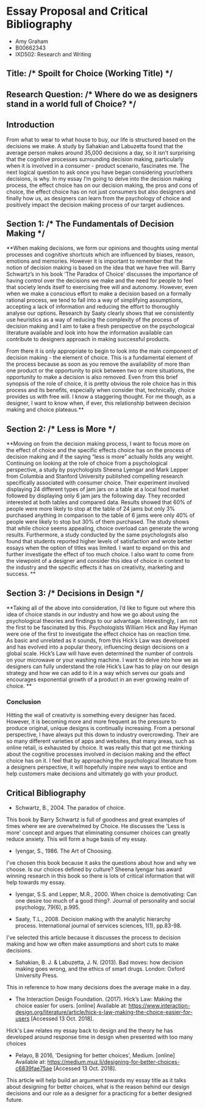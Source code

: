 Essay Proposal and Critical Bibliography
========================================

+ Amy Graham
+ B00662343
+ IXD502: Research and Writing




## Title: /* Spoilt for Choice (Working Title) */




## Research Question: /* Where do we as designers stand in a world full of Choice? */




## Introduction

From what to wear to what house to buy, our life is structured based on the decisions we make.  A study by Sahakian and Labuzetta found that the average person makes around 35,000 decisions a day, so it isn’t surprising that the cognitive processes surrounding decision making, particularly when it is involved in a consumer - product scenario, fascinates me. The next logical question to ask once you have began considering your/others decisions, is why. In my essay I’m going to delve into the decision making process, the effect choice has on our decision making, the pros and cons of choice, the effect choice has on not just consumers but also designers and finally how us, as designers can learn from the psychology of choice and positively impact the decision making process of our target audiences.




## Section 1: /* The Fundamentals of Decision Making */

**When making decisions, we form our opinions and thoughts using mental processes and cognitive shortcuts which are influenced by biases, reason, emotions and memories. However it is important to remember that the notion of decision making is based on the idea that we have free will. Barry Schwartz’s in his book ‘The Paradox of Choice' discusses the importance of having control over the decisions we make and the need for people to feel that society lends itself to exercising free will and autonomy. However, even when we make a conscious effort to make a decision based on a formally rational process, we tend to fall into a way of simplifying assumptions, accepting a lack of information and reducing the effort to thoroughly analyse our options. Research by Saaty clearly shows that we consistently use heuristics as a way of reducing the complexity of the process of decision making and I aim to take a fresh perspective on the psychological literature available and look into how the information available can contribute to designers approach in making successful products. 

From there it is only appropriate to begin to look into the main component of decision making - the element of choice. This is a fundamental element of the process because as soon as you remove the availability of more than one product or the opportunity to pick between two or more situations, the opportunity to make a decision is also removed. Even from this brief synopsis of the role of choice, it is pretty obvious the role choice has in this process and its benefits, especially when consider that, technically, choice provides us with free will. I know a staggering thought. For me though, as a designer, I want to know when, if ever, this relationship between decision making and choice plateaus.**



## Section 2: /* Less is More */

**Moving on from the decision making process, I want to focus more on the effect of choice and the specific effects choice has on the process of decision making and if the saying “less is more” actually holds any weight. Continuing on looking at the role of choice from a psychological perspective, a study by psychologists Sheena Lyengar and Mark Lepper from Columbia and Stanford University published compelling research specifically associated with consumer choice. Their experiment involved displaying 24 different types of jam jars on a table at a local food market followed by displaying only 6 jam jars the  following day. They recorded interested at both tables and compared data. Results showed that 60% of people were more likely to stop at the table of 24 jams but only 3% purchased anything in comparison to the table of 6 jams were only 40% of people were likely to stop but 30% of them purchased. The study shows that while choice seems appealing, choice overload can generate the wrong results. Furthermore, a study conducted by the same psychologists also found that students reported higher levels of satisfaction and wrote better essays when the option of titles was limited. I want to expand on this and further investigate the effect of too much choice. I also want to come from the viewpoint of a designer and consider this idea of choice in context to the industry and the specific effects it has on creativity, marketing and success. 
 **




## Section 3: /* Decisions in Design */

**Taking all of the above into consideration, I’d like to figure out where this idea of choice stands in our industry and how we go about using the psychological theories and findings to our advantage. Interestingly, I am not the first to be fascinated by this. Psychologists William Hick and Ray Hyman were one of the first to investigate the effect choice has on reaction time. As basic and unrelated as it sounds, from this Hick’s Law was developed and has evolved into a popular theory, influencing design decisions on a global scale. Hick’s Law will have even determined the number of controls on your microwave or your washing machine. I want to delve into how we as designers can fully understand the role Hick’s Law has to play on our design strategy and how we can add to it in a way which serves our goals and encourages exponential growth of a product in an ever growing realm of choice. **




### Conclusion

Hitting the wall of creativity is something every designer has faced. However, it is becoming more and more frequent as the pressure to produce original, unique designs is continually increasing. From a personal perspective, I have always put this down to industry overcrowding. Their are so many different varieties of apps and websites, that many areas, such as online retail, is exhausted by choice. It was really this that got me thinking about the cognitive processes involved in decision making and the effect choice has on it. I feel that by approaching the psychological literature from a designers perspective, it will hopefully inspire new ways to entice and help customers make decisions and ultimately go with your product. 




Critical Bibliography
---------------------

+ Schwartz, B., 2004. The paradox of choice.

This book by Barry Schwartz is full of goodness and great examples of times where we are overwhelmed by Choice. He discusses the 'Less is more' concept and argues that eliminating consumer choices can greatly reduce anxiety. This will form a huge basis of my essay.

+ Iyengar, S., 1986. The Art of Choosing.

I've chosen this book because it asks the questions about how and why we choose. Is our choices defined by culture? Sheena Iyengar has award winning research in this book so there is lots of critical information that will help towards my essay.

+ Iyengar, S.S. and Lepper, M.R., 2000. When choice is demotivating: Can one desire too much of a good thing?. Journal of personality and social psychology, 79(6), p.995.

+ Saaty, T.L., 2008. Decision making with the analytic hierarchy process. International journal of services sciences, 1(1), pp.83-98.

I've selected this article because it discusses the process to decision making and how we often make assumptions and short cuts to make decisions.

+ Sahakian, B. J. &amp; Labuzetta, J. N. (2013). Bad moves: how decision making goes wrong, and the ethics of smart drugs. London: Oxford University Press.

This in reference to how many decisions does the average make in a day.

+ The Interaction Design Foundation. (2017). Hick’s Law: Making the choice easier for users. [online] Available at: https://www.interaction-design.org/literature/article/hick-s-law-making-the-choice-easier-for-users [Accessed 13 Oct. 2018].

Hick's Law relates my essay back to design and the theory he has developed around response time in design when presented with too many choices


+ Pelayo, B 2016, 'Designing for better choices', Medium. [online] Available at: https://medium.muz.li/designing-for-better-choices-c6839fae75ae [Accessed 13 Oct. 2018].

This article will help build an argument towards my essay title as it talks about designing for better choices, what is the reason behind our design decisions and our role as a designer for a practicing for a better designed future.
